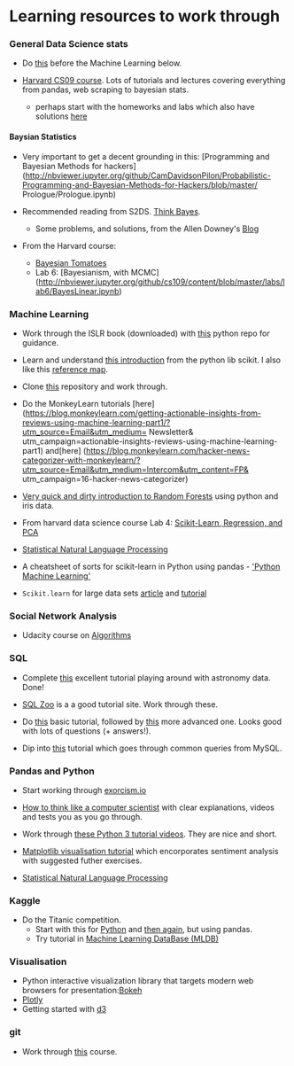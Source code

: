 # Learning resources to work through

### General Data Science stats

- Do [this](http://nbviewer.jupyter.org/github/nborwankar/LearnDataScience/tree/master/notebooks/) before the Machine Learning below.

- [Harvard CS09 course](http://cs109.github.io/2015/pages/videos.html). Lots of tutorials and lectures covering everything from pandas, web 
scraping to bayesian stats. 
  - perhaps start with the homeworks and labs which also have solutions [here](https://github.com/cs109/content)

#### Baysian Statistics

- Very important to get a decent grounding in this: [Programming and Bayesian Methods for 
hackers](http://nbviewer.jupyter.org/github/CamDavidsonPilon/Probabilistic-Programming-and-Bayesian-Methods-for-Hackers/blob/master/
Prologue/Prologue.ipynb)

- Recommended reading from S2DS. [Think Bayes](http://www.greenteapress.com/thinkbayes/thinkbayes.pdf).
  - Some problems, and solutions, from the Allen Downey's 
[Blog](http://allendowney.blogspot.co.uk/2011/10/all-your-bayes-are-belong-to-us.html)

- From the Harvard course:
  - [Bayesian Tomatoes](http://nbviewer.jupyter.org/github/cs109/content/blob/master/HW3.ipynb)
  - Lab 6: [Bayesianism, with MCMC] (http://nbviewer.jupyter.org/github/cs109/content/blob/master/labs/lab6/BayesLinear.ipynb)


### Machine Learning 

- Work through the ISLR book (downloaded) with [this](https://github.com/JWarmenhoven/ISLR-python) python repo for guidance.

- Learn and understand [this introduction](http://www.astroml.org/sklearn_tutorial/general_concepts.html) from the python lib scikit. I 
also 
like this [reference map](http://scikit-learn.org/stable/tutorial/machine_learning_map/index.html). 

- Clone [this](https://github.com/ogrisel/sklearn_pycon2014) repository and work through.

- Do the MonkeyLearn tutorials [here]
(https://blog.monkeylearn.com/getting-actionable-insights-from-reviews-using-machine-learning-part1/?utm_source=Email&utm_medium= 
Newsletter& utm_campaign=actionable-insights-reviews-using-machine-learning-part1)
and[here]
 (https://blog.monkeylearn.com/hacker-news-categorizer-with-monkeylearn/?utm_source=Email&utm_medium=Intercom&utm_content=FP&
utm_campaign=16-hacker-news-categorizer)

- [Very quick and dirty introduction to Random Forests](http://blog.yhat.com/posts/random-forests-in-python.html) using python and iris 
data.

- From harvard data science course Lab 4: [Scikit-Learn, Regression, and 
PCA](http://nbviewer.jupyter.org/github/cs109/content/blob/master/labs/lab4/Lab4full.ipynb)

- [Statistical Natural Language Processing](http://nbviewer.jupyter.org/url/norvig.com/ipython/How%20to%20Do%20Things%20with%20Words.ipynb)

- A cheatsheet of sorts for scikit-learn in Python using pandas - ['Python Machine 
Learning'](https://github.com/rasbt/python-machine-learning-book)

- `Scikit.learn` for large data sets [article](https://www.opendatascience.com/blog/riding-on-large-data-with-scikit-learn/) and 
[tutorial](https://github.com/rasbt/pattern_classification/blob/master/machine_learning/scikit-learn/outofcore_modelpersistence.ipynb)

### Social Network Analysis

- Udacity course on [Algorithms](https://classroom.udacity.com/courses/cs215/lessons/48311839/concepts/486877000923)


### SQL

- Complete [this](http://sol.gfxile.net/g3/) excellent tutorial playing around with astronomy data. Done! 

- [SQL Zoo](http://sqlzoo.net/) is a a good tutorial site. Work through these.   

- Do [this](http://www.sqlcourse.com/) basic tutorial, followed by [this](http://www.sqlcourse2.com/) more advanced one. Looks good with 
lots of questions (+ answers!).

- Dip into [this](http://dev.mysql.com/doc/refman/5.5/en/examples.html) tutorial which goes through common queries from MySQL.


### Pandas and Python

- Start working through [exorcism.io](http://exercism.io/languages/python#exercises)

- [How to think like a computer scientist](http://interactivepython.org/runestone/static/thinkcspy/toc.html) with clear explanations, 
videos and tests you as you go through.

- Work through [these Python 3 tutorial videos](https://www.youtube.com/playlist?list=PL1A2CSdiySGJd0LJRRSwQZbPZaDP0q67j). They are nice 
and short.

- [Matplotlib visualisation tutorial](https://www.dataquest.io/blog/matplotlib-tutorial/) which encorporates sentiment analysis with 
suggested futher exercises.

- [Statistical Natural Language Processing](http://nbviewer.jupyter.org/url/norvig.com/ipython/How%20to%20Do%20Things%20with%20Words.ipynb)

### Kaggle

- Do the Titanic competition.
  - Start with this for [Python](https://www.kaggle.com/c/titanic/details/getting-started-with-python) and [then 
again](https://www.kaggle.com/c/titanic/details/getting-started-with-python-ii), but using pandas.
  - Try tutorial in [Machine Learning DataBase 
(MLDB)](https://docs.mldb.ai/ipy/notebooks/_demos/_latest/Predicting%20Titanic%20Survival.html)

### Visualisation

- Python interactive visualization library that targets modern web browsers for presentation:[Bokeh](http://bokeh.pydata.org/en/latest/)
- [Plotly](https://plot.ly/api/)
- Getting started with [d3](https://github.com/d3/d3/wiki/Tutorials)

### git

- Work through [this](http://gitreal.codeschool.com/?utm_source=github&utm_medium=codeschool_option&utm_campaign=trygit) course.



